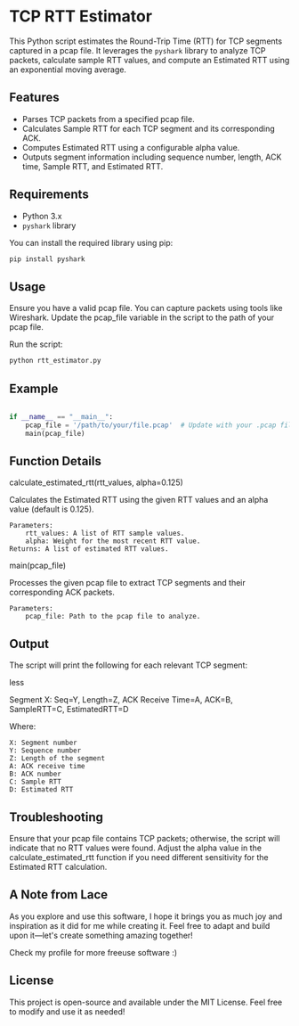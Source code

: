 # TCP RTT Estimator

This Python script estimates the Round-Trip Time (RTT) for TCP segments captured in a pcap file. It leverages the `pyshark` library to analyze TCP packets, calculate sample RTT values, and compute an Estimated RTT using an exponential moving average.

## Features

- Parses TCP packets from a specified pcap file.
- Calculates Sample RTT for each TCP segment and its corresponding ACK.
- Computes Estimated RTT using a configurable alpha value.
- Outputs segment information including sequence number, length, ACK time, Sample RTT, and Estimated RTT.

## Requirements

- Python 3.x
- `pyshark` library

You can install the required library using pip:

```bash
pip install pyshark
```
## Usage

Ensure you have a valid pcap file. You can capture packets using tools like Wireshark.
Update the pcap_file variable in the script to the path of your pcap file.

Run the script:

```bash
python rtt_estimator.py
```
## Example

```python

if __name__ == "__main__":
    pcap_file = '/path/to/your/file.pcap'  # Update with your .pcap file path
    main(pcap_file)
```
## Function Details

calculate_estimated_rtt(rtt_values, alpha=0.125)

Calculates the Estimated RTT using the given RTT values and an alpha value (default is 0.125).

    Parameters:
        rtt_values: A list of RTT sample values.
        alpha: Weight for the most recent RTT value.
    Returns: A list of estimated RTT values.

main(pcap_file)

Processes the given pcap file to extract TCP segments and their corresponding ACK packets.

    Parameters:
        pcap_file: Path to the pcap file to analyze.

## Output

The script will print the following for each relevant TCP segment:

less

Segment X: Seq=Y, Length=Z, ACK Receive Time=A, ACK=B, SampleRTT=C, EstimatedRTT=D

Where:

    X: Segment number
    Y: Sequence number
    Z: Length of the segment
    A: ACK receive time
    B: ACK number
    C: Sample RTT
    D: Estimated RTT

## Troubleshooting

Ensure that your pcap file contains TCP packets; otherwise, the script will indicate that no RTT values were found.
Adjust the alpha value in the calculate_estimated_rtt function if you need different sensitivity for the Estimated RTT calculation.

## A Note from Lace

As you explore and use this software, I hope it brings you as much joy and inspiration as it did for me while creating it. Feel free to adapt and build upon it—let's create something amazing together!

Check my profile for more freeuse software :)

## License

This project is open-source and available under the MIT License. Feel free to modify and use it as needed!